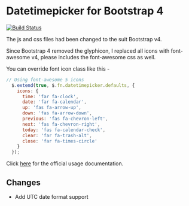 # Datetimepicker for Bootstrap 4
[![Build Status](https://travis-ci.org/pingcheng/bootstrap4-datetimepicker.svg?branch=master)](https://travis-ci.org/pingcheng/bootstrap4-datetimepicker)

The js and css files had been changed to the suit Bootstrap v4.

Since Bootstrap 4 removed the glyphicon, I replaced all icons with font-awesome v4, please includes the font-awesome css as well.

You can override font icon class like this -
```js
// Using font-awesome 5 icons
  $.extend(true, $.fn.datetimepicker.defaults, {
    icons: {
      time: 'far fa-clock',
      date: 'far fa-calendar',
      up: 'fas fa-arrow-up',
      down: 'fas fa-arrow-down',
      previous: 'fas fa-chevron-left',
      next: 'fas fa-chevron-right',
      today: 'fas fa-calendar-check',
      clear: 'far fa-trash-alt',
      close: 'far fa-times-circle'
    }
  });
```
Click [here](http://eonasdan.github.io/bootstrap-datetimepicker/) for the official usage documentation.

## Changes

* Add UTC date format support
